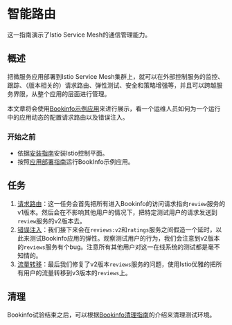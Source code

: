 # 智能路由

这一指南演示了Istio Service Mesh的通信管理能力。

## 概述

把微服务应用部署到Istio Service Mesh集群上，就可以在外部控制服务的监控、跟踪、（版本相关的）请求路由、弹性测试、安全和策略增强等，并且可以跨越服务界限，从整个应用的层面进行管理。

本文章将会使用[Bookinfo示例应用](bookinfo.md)来进行展示，看一个运维人员如何为一个运行中的应用动态的配置请求路由以及错误注入。

### 开始之前

- 依据[安装指南](../setup/index.md)安装Istio控制平面。
- 按照[应用部署指南](bookinfo.md#deploying-the-application)运行BookInfo示例应用。

## 任务

1. [请求路由](../tasks/traffic-management/request-routing.md)：这一任务会首先把所有进入Bookinfo的访问请求指向`review`服务的v1版本。然后会在不影响其他用户的情况下，把特定测试用户的请求发送到`review`服务的v2版本去。
2. [错误注入](../tasks/traffic-management/fault-injection.md)：我们接下来会在`reviews:v2`和`ratings`服务之间假造一个延时，以此来测试Bookinfo应用的弹性。观察测试用户的行为，我们会注意到v2版本的`reviews`服务有个bug。注意所有其他用户对这一在线系统的测试都是毫不知情的。
3. [流量转移](../tasks/traffic-management/traffic-shifting.md)：最后我们修复了v2版本`reviews`服务的问题，使用Istio优雅的把所有用户的流量转移到v3版本的`reviews`上。

## 清理

Bookinfo试验结束之后，可以根据[Bookinfo清理指南](bookinfo.md#cleanup)的介绍来清理测试环境。
